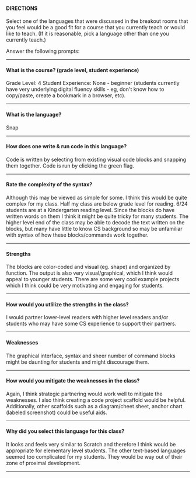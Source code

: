 
#### DIRECTIONS
Select one of the languages that were discussed in the breakout rooms that you feel would be a good fit for a course that you currently teach or would like to teach. (If it is reasonable, pick a language other than one you currently teach.)


Answer the following prompts:
___________________________________________________________________________________________________________________________________________________________
#### What is the course? (grade level, student experience)
Grade Level: 4
Student Experience: None - beginner (students currently have very underlying digital fluency skills - eg, don't know how to copy/paste, create a bookmark in a browser, etc).
___________________________________________________________________________________________________________________________________________________________
#### What is the language?
Snap
___________________________________________________________________________________________________________________________________________________________
#### How does one write & run code in this language?
Code is written by selecting from existing visual code blocks and snapping them together. Code is run by clicking the green flag.
___________________________________________________________________________________________________________________________________________________________
#### Rate the complexity of the syntax?
Although this may be viewed as simple for some. I think this would be quite complex for my class. Half my class are below grade level for reading. 6/24 students are at a Kindergarten reading level.
Since the blocks do have written words on them I think it might be quite tricky for many students. The higher level end of the class may be able to decode the text written on the blocks, but many have little to know CS background so may be unfamiliar with syntax of how these blocks/commands work together.
___________________________________________________________________________________________________________________________________________________________
#### Strengths
The blocks are color-coded and visual (eg. shape) and organized by function. The output is also very visual/graphical, which I think would appeal to younger students. There are some very cool example projects which I think could be very motivating and engaging for students.
___________________________________________________________________________________________________________________________________________________________
#### How would you utlilize the strengths in the class?
I would partner lower-level readers with higher level readers and/or students who may have some CS experience to support their partners.
___________________________________________________________________________________________________________________________________________________________
#### Weaknesses
The graphical interface, syntax and sheer number of command blocks might be daunting for students and might discourage them.
___________________________________________________________________________________________________________________________________________________________
#### How would you mitigate the weaknesses in the class?
Again, I think strategic partnering would work well to mitigate the weaknesses. I also think creating a code project scaffold would be helpful. Additionally, other scaffolds such as a diagram/cheet sheet, anchor chart (labeled screenshot) could be useful aids.
___________________________________________________________________________________________________________________________________________________________
#### Why did you select this language for this class?
It looks and feels very similar to Scratch and therefore I think would be appropriate for elementary level students. The other text-based languages seemed too complicated for my students. They would be way out of their zone of proximal development.
___________________________________________________________________________________________________________________________________________________________
